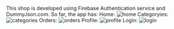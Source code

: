 This shop is developed using Firebase Authentication service and DummyJson.com. 
So far, the app has:
Home:
![home](https://github.com/user-attachments/assets/5af14963-9292-4cb6-9d66-2e7d73d6e752)
Categoryies:
![categories](https://github.com/user-attachments/assets/86cf27bc-ac65-4a01-a979-ce660dc559ed)
Orders:
![orders](https://github.com/user-attachments/assets/383e7749-a06b-40fa-b70c-52457187b141)
Profile:
![profile](https://github.com/user-attachments/assets/dc36a91e-429f-441a-b5ff-c33d94065ad2)
Login: 
![login](https://github.com/user-attachments/assets/51f35d82-5df2-4048-b19e-3177998565b2)
